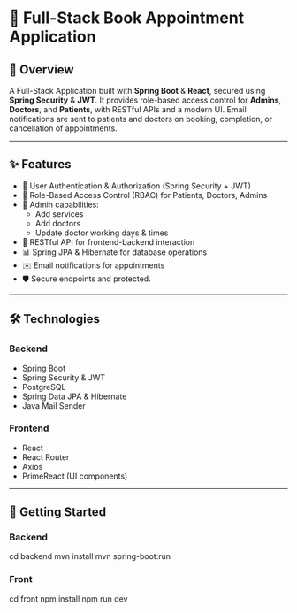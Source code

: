 # 🚀 Full-Stack Book Appointment Application

## 📌 Overview

A Full-Stack Application built with **Spring Boot** & **React**, secured using **Spring Security** & **JWT**. It provides role-based access control for **Admins**, **Doctors**, and **Patients**, with RESTful APIs and a modern UI. Email notifications are sent to patients and doctors on booking, completion, or cancellation of appointments.

---

## ✨ Features

- 🔐 User Authentication & Authorization (Spring Security + JWT)
- 🛂 Role-Based Access Control (RBAC) for Patients, Doctors, Admins
- 🏥 Admin capabilities:
  - Add services
  - Add doctors
  - Update doctor working days & times
- 🔄 RESTful API for frontend-backend interaction
- 📊 Spring JPA & Hibernate for database operations
- ✉️ Email notifications for appointments
- 🛡️ Secure endpoints and protected.

---

## 🛠️ Technologies

### Backend

- Spring Boot
- Spring Security & JWT
- PostgreSQL
- Spring Data JPA & Hibernate
- Java Mail Sender

### Frontend

- React
- React Router
- Axios
- PrimeReact (UI components)

---

## 🚀 Getting Started

### Backend

cd backend
mvn install
mvn spring-boot:run

### Front

cd front
npm install
npm run dev

